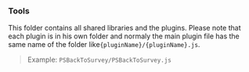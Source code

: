 ### Tools
This folder contains all shared libraries and the plugins. Please note that each plugin is in his own folder and normaly the main plugin file has the same name of the folder like`{pluginName}/{pluginName}.js`. 
> Example: `PSBackToSurvey/PSBackToSurvey.js`
